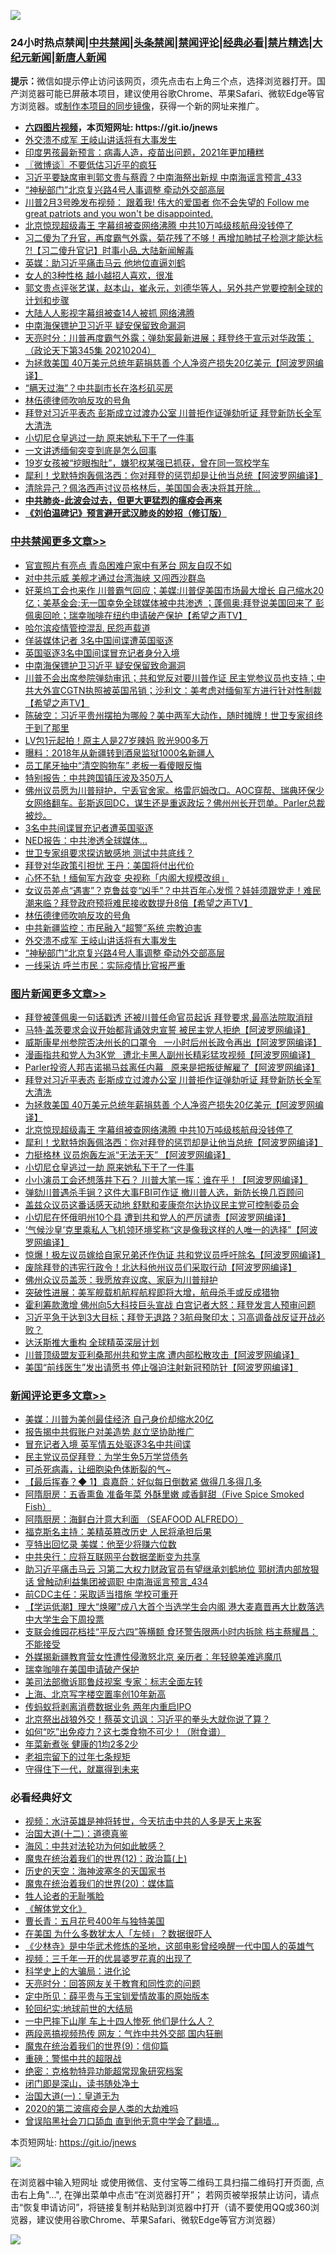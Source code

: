 ![](https://raw.githubusercontent.com/fqnews/bnews/master/64photo/fqnews-qr.jpg)

<div id="tt">
<h3>24小时热点禁闻|<a href="#%E4%B8%AD%E5%85%B1%E7%A6%81%E9%97%BB%E6%9B%B4%E5%A4%9A%E6%96%87%E7%AB%A0">中共禁闻</a>|<a href="#%E5%9B%BE%E7%89%87%E6%96%B0%E9%97%BB%E6%9B%B4%E5%A4%9A%E6%96%87%E7%AB%A0">头条禁闻</a>|<a href="#%E6%96%B0%E9%97%BB%E8%AF%84%E8%AE%BA%E6%9B%B4%E5%A4%9A%E6%96%87%E7%AB%A0">禁闻评论|<a href="#%E5%BF%85%E7%9C%8B%E7%BB%8F%E5%85%B8%E5%A5%BD%E6%96%87">经典必看|<a href="/video.md#%E7%A6%81%E7%89%87%E7%B2%BE%E9%80%89">禁片精选</a>|<a href="https://github.com/fqnews/djy/blob/master/gb/nf1351518.md#1">大纪元新闻</a>|<a href="https://github.com/fqnews/ntdtv/blob/master/gb/prog204.md#1">新唐人新闻</a></h3>
<div><b>提示：</b>微信如提示停止访问该网页，须先点击右上角三个点，选择浏览器打开。国产浏览器可能已屏蔽本项目，建议使用谷歌Chrome、苹果Safari、微软Edge等官方浏览器。或<a href="https://github.com/fqnews/bnews/blob/master/%E5%88%B6%E4%BD%9Cgit%E7%A6%81%E9%97%BB%E9%95%9C%E5%83%8F.md">制作本项目的同步镜像</a>，获得一个新的网址来推广。</div>
<ul>
<li><b><a href="http://d1.bdrive.tk/64.mp4" target="_blank">六四图片视频</a>，本页短网址: https://git.io/jnews</b></li>
<li><a href="/cbnews/20210205/1481957.md">外交溃不成军 王岐山讲话将有大事发生</a></li>
<li><a href="/cbnews/20210205/1481786.md">印度男孩最新预言：病毒人造，疫苗出问题，2021年更加糟糕</a></li>
<li><a href="/ssgc/20210205/1481782.md">〖微博谈〗不要低估习近平的疯狂</a></li>
<li><a href="/comments/20210205/1481749.md">习近平要缺席审判郭文贵与蔡霞？中南海祭出新规 中南海谣言预言_433</a></li>
<li><a href="/cbnews/20210205/1481956.md">“神秘部门”北京复兴路4号人事调整 牵动外交部高层</a></li>
<li><a href="/bannedvideo/20210205/1481767.md">川普2月3号晚发布视频：  跟着我!  伟大的爱国者   你不会失望的  Follow me great patriots and you won't be disappointed.</a></li>
<li><a href="/topimagenews/20210205/1482006.md">北京惊现超级毒王 字幕组被查网络沸腾 中共10万吨级核航母没钱停了</a></li>
<li><a href="/bannedvideo/20210205/1481945.md">习二傻为了升官，再度霸气外露，菊花残了不够！再增加肺拭子检测才能达标 ?!【习二傻升官记】时事小品_大陆新闻解毒</a></li>
<li><a href="/comments/20210205/1482059.md">英媒：助习近平痛击马云 他地位直逼刘鹤</a></li>
<li><a href="/funmedia/20210205/1481813.md">女人的3种性格 越小越招人喜欢，很准</a></li>
<li><a href="/bannedvideo/20210205/1481980.md">郭文贵点评张艺谋，赵本山，崔永元，刘德华等人，另外共产党要控制全球的计划和步骤</a></li>
<li><a href="/cbnews/20210205/1481719.md">大陆人人影视字幕组被查14人被抓 网络沸腾</a></li>
<li><a href="/cbnews/20210205/1482222.md">中南海保镖护卫习近平 疑安保留致命漏洞</a></li>
<li><a href="/cbnews/20210205/1481882.md">天亮时分：川普再度霸气外露；弹劾案最新进展；拜登终于宣示对华政策；（政论天下第345集 20210204）</a></li>
<li><a href="/topimagenews/20210205/1482080.md">为拯救美国 40万美元总统年薪捐慈善 个人净资产损失20亿美元【阿波罗网编译】</a></li>
<li><a href="/cnnews/20210205/1482081.md">“瞒天过海”？中共副市长在洛杉矶买房</a></li>
<li><a href="/cbnews/20210205/1481971.md">林伍德律师吹响反攻的号角</a></li>
<li><a href="/topimagenews/20210205/1482097.md">拜登对习近平表态 彭斯成立过渡办公室 川普拒作证弹劾听证 拜登新防长全军大清洗</a></li>
<li><a href="/topimagenews/20210205/1481934.md">小切尼仓皇逃过一劫 原来她私下干了一件事</a></li>
<li><a href="/comments/20210205/1481745.md">一文讲透缅甸突变到底是怎么回事</a></li>
<li><a href="/lifebaike/20210205/1481939.md">19岁女孩被“挖眼掏肚”，嫌犯权某强已抓获，曾在同一驾校学车</a></li>
<li><a href="/topimagenews/20210205/1482005.md">犀利！戈默特炮轰佩洛西：你对拜登的惩罚却是让他当总统【阿波罗网编译】</a></li>
<li><a href="/worldnews/usa/20210205/1482113.md">清除异己？佩洛西声讨议员格林后，美国国会表决将其开除…</a></li>
<li><b><a href="/comments/20200211/1275071.md" target="_blank">中共肺炎-此波会过去，但更大更猛烈的瘟疫会再来</a></b></li>
<li><b><a href="/comments/20200207/1272816.md" target="_blank">《刘伯温碑记》预言避开武汉肺炎的妙招（修订版）</a></b></li>
</ul>
</div>

<div class="catlist">
<h3><a href="/cbnews/" target="_blank">中共禁闻</a><span><a href="/cbnews/" target="_blank" rel="nofollow">更多文章>></a></span></h3>
<ul>
<li><a href="/cbnews/20210206/1482365.md" target="_blank">官宣照片有亮点 青岛困难户家中有茅台 网友自叹不如</a></li>
<li><a href="/cbnews/20210206/1482338.md" target="_blank">对中共示威 美舰才通过台湾海峡 又闯西沙群岛</a></li>
<li><a href="/cbnews/20210206/1482326.md" target="_blank">好莱坞工会也来作 川普霸气回应；美媒:川普促美国市场最大增长 自己缩水20亿；美基金会:无一国幸免全球媒体被中共渗透 ；蓬佩奥:拜登说美国回来了 彭佩奥回呛；瑞幸咖啡在纽约申请破产保护【希望之声TV】</a></li>
<li><a href="/cbnews/20210206/1482319.md" target="_blank">哈尔滨疫情管控混乱 民怨声载道</a></li>
<li><a href="/cbnews/20210206/1482278.md" target="_blank">佯装媒体记者 3名中国间谍遭英国驱逐</a></li>
<li><a href="/cbnews/20210206/1482268.md" target="_blank">英国驱逐3名中国间谍冒充记者身分入境</a></li>
<li><a href="/cbnews/20210205/1482222.md" target="_blank">中南海保镖护卫习近平 疑安保留致命漏洞</a></li>
<li><a href="/cbnews/20210205/1482189.md" target="_blank">川普不会出席参院弹劾审讯；共和党反对要川普作证 民主党参议员也支持；中共大外宣CGTN执照被英国吊销；沙利文：美考虑对缅甸军方进行针对性制裁【希望之声TV】</a></li>
<li><a href="/cbnews/20210205/1482137.md" target="_blank">陈破空：习近平贵州摆拍为哪般？美中两军大动作，随时摊牌！世卫专家组终于到了那里</a></li>
<li><a href="/cbnews/20210205/1482121.md" target="_blank">LV包1元起拍！原主人是27岁辣妈 败光900多万</a></li>
<li><a href="/cbnews/20210205/1482116.md" target="_blank">曝料：2018年从新疆转到酒泉监狱1000名新疆人</a></li>
<li><a href="/cbnews/20210205/1482098.md" target="_blank">员工尾牙抽中“清空购物车” 老板一看傻眼反悔</a></li>
<li><a href="/cbnews/20210205/1482087.md" target="_blank">特别报告：中共跨国镇压波及350万人</a></li>
<li><a href="/cbnews/20210205/1482083.md" target="_blank">佛州议员愿为川普辩护，宁丢官舍家。格雷厄姆改口。AOC穿帮、瑞典环保少女网络翻车。彭斯返回DC，谋生还是重返政坛？佛州州长开罚单。Parler总裁被炒。</a></li>
<li><a href="/cbnews/20210205/1482076.md" target="_blank">3名中共间谍冒充记者遭英国驱逐</a></li>
<li><a href="/cbnews/20210205/1482067.md" target="_blank">NED报告：中共渗透全球媒体…</a></li>
<li><a href="/cbnews/20210205/1482066.md" target="_blank">世卫专家组要求探访敏感地 测试中共底线？</a></li>
<li><a href="/cbnews/20210205/1482049.md" target="_blank">拜登对华政策引担忧 王丹：美国将付出代价</a></li>
<li><a href="/cbnews/20210205/1482007.md" target="_blank">心怀不轨！缅甸军方政变 央视称「内阁大规模改组」</a></li>
<li><a href="/cbnews/20210205/1481984.md" target="_blank">女议员差点“遇害”？克鲁兹变“凶手”？中共百年心发慌？娃娃须跟党走！难民潮来临？拜登政府预将难民接收数提升8倍【希望之声TV】</a></li>
<li><a href="/cbnews/20210205/1481971.md" target="_blank">林伍德律师吹响反攻的号角</a></li>
<li><a href="/cbnews/20210205/1481970.md" target="_blank">中共新疆监控：市民融入“超警”系统 宗教迫害</a></li>
<li><a href="/cbnews/20210205/1481957.md" target="_blank">外交溃不成军 王岐山讲话将有大事发生</a></li>
<li><a href="/cbnews/20210205/1481956.md" target="_blank">“神秘部门”北京复兴路4号人事调整 牵动外交部高层</a></li>
<li><a href="/cbnews/20210205/1481935.md" target="_blank">一线采访 呼兰市民：实际疫情比官报严重</a></li>

</ul>
</div>
<div class="catlist">
<h3><a href="/topimagenews/" target="_blank">图片新闻</a><span><a href="/topimagenews/" target="_blank" rel="nofollow">更多文章>></a></span></h3>
<ul>
<li><a href="/topimagenews/20210206/1482318.md" target="_blank">拜登被蓬佩奥一句话戳透 还被川普任命官员起诉 拜登要求,最高法院取消辩</a></li>
<li><a href="/topimagenews/20210206/1482281.md" target="_blank">马特·盖茨要求会议开始都背诵效忠宣誓 被民主党人拒绝【阿波罗网编译】</a></li>
<li><a href="/topimagenews/20210205/1482180.md" target="_blank">威斯康星州参院否决州长的口罩令   一小时后州长政令再出【阿波罗网编译】</a></li>
<li><a href="/topimagenews/20210205/1482146.md" target="_blank">漫画指共和党人为3K党   遭北卡黑人副州长精彩猛攻视频【阿波罗网编译】</a></li>
<li><a href="/topimagenews/20210205/1482118.md" target="_blank">Parler投资人邦吉诺揭马兹离任内幕   原来是把叛徒解雇了【阿波罗网编译】</a></li>
<li><a href="/topimagenews/20210205/1482097.md" target="_blank">拜登对习近平表态 彭斯成立过渡办公室 川普拒作证弹劾听证 拜登新防长全军大清洗</a></li>
<li><a href="/topimagenews/20210205/1482080.md" target="_blank">为拯救美国 40万美元总统年薪捐慈善 个人净资产损失20亿美元【阿波罗网编译】</a></li>
<li><a href="/topimagenews/20210205/1482006.md" target="_blank">北京惊现超级毒王 字幕组被查网络沸腾 中共10万吨级核航母没钱停了</a></li>
<li><a href="/topimagenews/20210205/1482005.md" target="_blank">犀利！戈默特炮轰佩洛西：你对拜登的惩罚却是让他当总统【阿波罗网编译】</a></li>
<li><a href="/topimagenews/20210205/1481968.md" target="_blank">力挺格林 议员炮轰左派“无法无天” 【阿波罗网编译】</a></li>
<li><a href="/topimagenews/20210205/1481934.md" target="_blank">小切尼仓皇逃过一劫 原来她私下干了一件事</a></li>
<li><a href="/topimagenews/20210205/1481933.md" target="_blank">小小演员工会还想落井下石？ 川普大笔一挥：谁在乎！【阿波罗网编译】</a></li>
<li><a href="/topimagenews/20210205/1481637.md" target="_blank">弹劾川普遇杀手锏？这件大事FBI可作证 撤川普人选，新防长换几百顾问</a></li>
<li><a href="/topimagenews/20210204/1481482.md" target="_blank">盖兹众议员这番话感天动地 舒默和麦康奈尔达协议民主党可控制委员会</a></li>
<li><a href="/topimagenews/20210204/1481389.md" target="_blank">小切尼在怀俄明州10个县 遭到共和党人的严厉谴责【阿波罗网编译】</a></li>
<li><a href="/topimagenews/20210204/1481386.md" target="_blank">‘气候沙皇’克里乘私人飞机领环境奖称“这是像我这样的人唯一的选择”【阿波罗网编译】</a></li>
<li><a href="/topimagenews/20210204/1481340.md" target="_blank">惊爆！极左议员嫁给自家兄弟还作伪证 共和党议员呼吁除名【阿波罗网编译】</a></li>
<li><a href="/topimagenews/20210204/1481230.md" target="_blank">废除拜登的违宪行政令！北达科他州议员们采取行动【阿波罗网编译】</a></li>
<li><a href="/topimagenews/20210204/1481197.md" target="_blank">佛州众议员盖茨：我愿放弃议席、家庭为川普辩护</a></li>
<li><a href="/topimagenews/20210204/1481105.md" target="_blank">突破性进展：美军舰载机航程航程即将大增，航母杀手或反成猎物</a></li>
<li><a href="/topimagenews/20210204/1481077.md" target="_blank">霍利筹款激增 佛州向5大科技巨头宣战 白宫记者大怒：拜登发言人预审问题</a></li>
<li><a href="/topimagenews/20210204/1480996.md" target="_blank">习近平急于达到3大目标；拜登无退路？3航母聚印太；习高调备战反证开战必败？</a></li>
<li><a href="/topimagenews/20210204/1480995.md" target="_blank">达沃斯推大重构 全球精英深层计划</a></li>
<li><a href="/topimagenews/20210203/1480843.md" target="_blank">川普顶级盟友亚利桑那州共和党主席 遭内部松散攻击【阿波罗网编译】</a></li>
<li><a href="/topimagenews/20210203/1480749.md" target="_blank">美国“前线医生”发出请愿书 停止强迫注射新冠预防针【阿波罗网编译】</a></li>

</ul>
</div>
<div class="catlist">
<h3><a href="/comments/" target="_blank">新闻评论</a><span><a href="/comments/" target="_blank" rel="nofollow">更多文章>></a></span></h3>
<ul>
<li><a href="/comments/20210206/1482377.md" target="_blank">美媒：川普为美创最佳经济 自己身价却缩水20亿</a></li>
<li><a href="/comments/20210206/1482376.md" target="_blank">报告揭中共假账户对美造势 赵立坚协助推广</a></li>
<li><a href="/comments/20210206/1482375.md" target="_blank">冒充记者入境 英军情五处驱逐3名中共间谍</a></li>
<li><a href="/comments/20210206/1482362.md" target="_blank">民主党议员促拜登：为学生免5万学贷债务</a></li>
<li><a href="/comments/20210206/1482361.md" target="_blank">可杀死病毒，让细胞染色体断裂的气~</a></li>
<li><a href="/comments/20210206/1482346.md" target="_blank">【最后挥春？◆ 1】袁嘉蔚：好似每日倒数紧 做得几多得几多</a></li>
<li><a href="/comments/20210206/1482345.md" target="_blank">阿隋厨房：五香熏鱼 准备年菜 外酥里嫩 咸香鲜甜（Five Spice Smoked Fish）</a></li>
<li><a href="/comments/20210206/1482344.md" target="_blank">阿隋厨房：海鲜白汁意大利面 （SEAFOOD ALFREDO）</a></li>
<li><a href="/comments/20210206/1482343.md" target="_blank">福克斯名主持：美精英篡改历史 人民将承担后果</a></li>
<li><a href="/comments/20210206/1482336.md" target="_blank">亨特出回忆录 美媒：他至少将赚六位数</a></li>
<li><a href="/comments/20210206/1482332.md" target="_blank">中共央行：应将互联网平台数据垄断变为共享</a></li>
<li><a href="/comments/20210206/1482327.md" target="_blank">助习近平痛击马云 习第二大权力财政官员有望继承刘鹤地位 郭树清内部放狠话 曾触动利益集团被调职 中南海谣言预言_434</a></li>
<li><a href="/comments/20210206/1482325.md" target="_blank">前CDC主任：采取适当措施 学校可重开</a></li>
<li><a href="/comments/20210206/1482313.md" target="_blank">【学运低潮】理大“焕曜”成八大首个当选学生会内阁 港大麦嘉晋再大比数落选 中大学生会下周投票</a></li>
<li><a href="/comments/20210206/1482312.md" target="_blank">支联会维园花档挂“平反六四”等横额 食环警告限两小时内拆除 档主蔡耀昌：不能接受</a></li>
<li><a href="/comments/20210206/1482311.md" target="_blank">外媒揭新疆教育营女性遭性侵激怒北京 亲历者：年轻貌美难逃魔爪</a></li>
<li><a href="/comments/20210206/1482305.md" target="_blank">瑞幸咖啡在美国申请破产保护</a></li>
<li><a href="/comments/20210206/1482297.md" target="_blank">美司法部撤诉耶鲁歧视案 专家：标志全面左转</a></li>
<li><a href="/comments/20210206/1482296.md" target="_blank">上海、北京写字楼空置率创10年新高</a></li>
<li><a href="/comments/20210206/1482288.md" target="_blank">传蚂蚁将剥离消费数据业务 两年内重启IPO</a></li>
<li><a href="/comments/20210206/1482286.md" target="_blank">北京祭出战狼外交！蔡英文讥讽：习近平的拳头大就你说了算？</a></li>
<li><a href="/comments/20210206/1482265.md" target="_blank">如何“吃”出免疫力？这七类食物不可少！（附食谱）</a></li>
<li><a href="/comments/20210206/1482264.md" target="_blank">年菜新煮张 健康的1均2多2少</a></li>
<li><a href="/comments/20210206/1482263.md" target="_blank">老祖宗留下的过年七条规矩</a></li>
<li><a href="/comments/20210206/1482258.md" target="_blank">守得住下一代，就赢得到未来</a></li>

</ul>
</div>

<div class="catlist">
<h3>必看经典好文</h3>
<ul>
<li><a href="/comments/20200623/1273653.md" target="_blank">视频：水浒英雄是神将转世，今天抗击中共的人多是天上来客</a></li>
<li><a href="/cbnews/20180318/916241.md" target="_blank">治国大道(十二)：道德真鉴</a></li>
<li><a href="/comments/20191218/1228234.md" target="_blank">海风：中共对法轮功为何如此敏感？</a></li>
<li><a href="/topimagenews/20180601/951286.md" target="_blank">魔鬼在统治着我们的世界(12)：政治篇(上)</a></li>
<li><a href="/tculture/xiulian/20170318/732480.md" target="_blank">历史的天空：海神波塞冬的天国家书</a></li>
<li><a href="/comments/20180725/976787.md" target="_blank">魔鬼在统治着我们的世界(20)：媒体篇</a></li>
<li><a href="/comments/20200606/783250.md" target="_blank">牲人论者的无耻嘴脸</a></li>
<li><a href="/bookwiki/20130610/138400.md" target="_blank">《解体党文化》</a></li>
<li><a href="/comments/20200713/1359796.md" target="_blank">曹长青：五月花号400年与独特美国</a></li>
<li><a href="/comments/20200427/1319933.md" target="_blank">在美国 为什么多数犹太人「左倾」？数据很吓人</a></li>
<li><a href="/comments/20201013/1412612.md" target="_blank">《少林寺》是中华武术修炼的圣地，这部电影曾经唤醒一代中国人的英雄气</a></li>
<li><a href="/aomi/qiwen/20151223/484507.md" target="_blank">视频：三千年一开的优昙婆罗花真的出现了</a></li>
<li><a href="/comments/20200605/783246.md" target="_blank">科学史上的大骗局：进化论</a></li>
<li><a href="/cbnews/20200916/1397196.md" target="_blank">天亮时分：回答网友关于教育和同性恋的问题</a></li>
<li><a href="/comments/20200616/1345658.md" target="_blank">定中所见：薛平贵与王宝钏爱情故事的原始版本</a></li>
<li><a href="/comments/20200920/582873.md" target="_blank">轮回纪实:地球前世的大结局</a></li>
<li><a href="/cbnews/20200611/1343057.md" target="_blank">一中巴摔下山崖 车上十四人惨死 他们是什么人？</a></li>
<li><a href="/cbnews/20200703/1355059.md" target="_blank">两段恶搞视频热传 网友：气炸中共外交部 国内狂删</a></li>
<li><a href="/topimagenews/20180529/949649.md" target="_blank">魔鬼在统治着我们的世界(9)：信仰篇</a></li>
<li><a href="/comments/20200717/1362287.md" target="_blank">重磅：警惕中共的超限战</a></li>
<li><a href="/comments/20200705/783265.md" target="_blank">绝密：克格勃特异功能超常现象研究档案</a></li>
<li><a href="/tculture/20200803/1373949.md" target="_blank">闭门即是深山，读书随处净土</a></li>
<li><a href="/cbnews/20180307/911097.md" target="_blank">治国大道(一)：皇道无为</a></li>
<li><a href="/comments/20200712/1359432.md" target="_blank">2020的第二波瘟疫会是人类的大劫难吗</a></li>
<li><a href="/topimagenews/20200928/1404412.md" target="_blank">曾误陷黑社会刀口舔血 直到他无意中学会了翻墙&#8230;</a></li>

</ul>
</div>

本页短网址: https://git.io/jnews

![](https://raw.githubusercontent.com/fqnews/bnews/master/64photo/fqnews-qr.jpg)

在浏览器中输入短网址 或使用微信、支付宝等二维码工具扫描二维码打开页面, 点击右上角"...", 在弹出菜单中点击“在浏览器打开”； 若网页被举报禁止访问，请点击“恢复申请访问”，将链接复制并粘贴到浏览器中打开（请不要使用QQ或360浏览器，建议使用谷歌Chrome、苹果Safari、微软Edge等官方浏览器）

![](https://raw.githubusercontent.com/fqnews/bnews/master/64photo/wx.jpg)